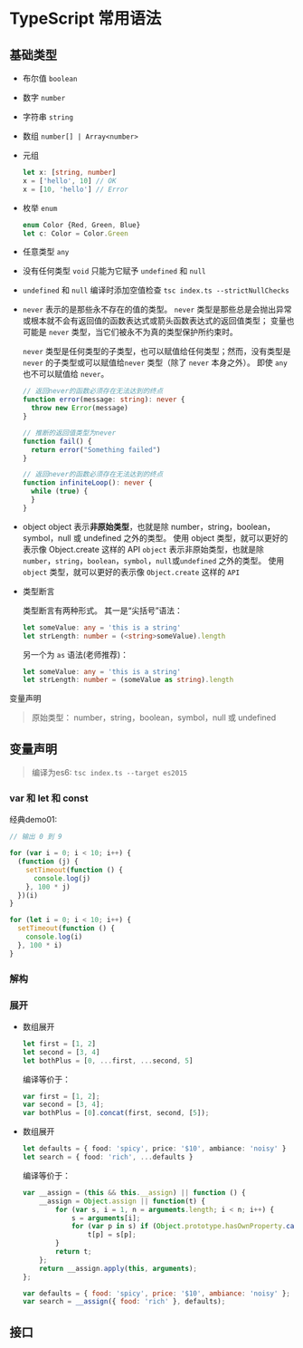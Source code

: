 # TypeScript 常用语法

## 基础类型

* 布尔值 `boolean`

* 数字 `number`

* 字符串 `string`

* 数组 `number[] | Array<number>`

* 元组

  ```typescript
  let x: [string, number]
  x = ['hello', 10] // OK
  x = [10, 'hello'] // Error
  ```

* 枚举 `enum`

  ```typescript
  enum Color {Red, Green, Blue}
  let c: Color = Color.Green
  ```

* 任意类型 `any`

* 没有任何类型 `void`
  只能为它赋予 `undefined` 和 `null`

* `undefined` 和 `null`
  编译时添加空值检查 `tsc index.ts --strictNullChecks`

* `never`
  表示的是那些永不存在的值的类型。 `never` 类型是那些总是会抛出异常或根本就不会有返回值的函数表达式或箭头函数表达式的返回值类型； 变量也可能是 `never` 类型，当它们被永不为真的类型保护所约束时。

  `never` 类型是任何类型的子类型，也可以赋值给任何类型；然而，没有类型是 `never` 的子类型或可以赋值给`never` 类型（除了 `never` 本身之外）。 即使 `any` 也不可以赋值给 `never`。

  ```typescript
  // 返回never的函数必须存在无法达到的终点
  function error(message: string): never {
    throw new Error(message)
  }

  // 推断的返回值类型为never
  function fail() {
    return error("Something failed")
  }

  // 返回never的函数必须存在无法达到的终点
  function infiniteLoop(): never {
    while (true) {
    }
  }
  ```

* object
  object 表示**非原始类型**，也就是除 number，string，boolean，symbol，null 或 undefined 之外的类型。
  使用 object 类型，就可以更好的表示像 Object.create 这样的 API
  `object` 表示非原始类型，也就是除 `number`，`string`，`boolean`，`symbol`，`null`或`undefined` 之外的类型。
  使用 `object` 类型，就可以更好的表示像 `Object.create` 这样的 `API`

* 类型断言

  类型断言有两种形式。 其一是“尖括号”语法：

  ```typescript
  let someValue: any = 'this is a string'
  let strLength: number = (<string>someValue).length
  ```

  另一个为 `as` 语法(老师推荐)：

  ```typescript
  let someValue: any = 'this is a string'
  let strLength: number = (someValue as string).length
  ```

变量声明

> 原始类型： number，string，boolean，symbol，null 或 undefined

## 变量声明

> 编译为es6:   `tsc index.ts --target es2015`

### var 和 let 和 const

经典demo01:

```javascript
// 输出 0 到 9

for (var i = 0; i < 10; i++) {
  (function (j) {
    setTimeout(function () {
      console.log(j)
    }, 100 * j)
  })(i)
}

for (let i = 0; i < 10; i++) {
  setTimeout(function () {
    console.log(i)
  }, 100 * i)
}
```

### 解构

### 展开

* 数组展开

  ```typescript
  let first = [1, 2]
  let second = [3, 4]
  let bothPlus = [0, ...first, ...second, 5]
  ```

  编译等价于：

  ```javascript
  var first = [1, 2];
  var second = [3, 4];
  var bothPlus = [0].concat(first, second, [5]);
  ```

* 数组展开

  ```typescript
  let defaults = { food: 'spicy', price: '$10', ambiance: 'noisy' }
  let search = { food: 'rich', ...defaults }
  ```

  编译等价于：

  ```javascript
  var __assign = (this && this.__assign) || function () {
      __assign = Object.assign || function(t) {
          for (var s, i = 1, n = arguments.length; i < n; i++) {
              s = arguments[i];
              for (var p in s) if (Object.prototype.hasOwnProperty.call(s, p))
                  t[p] = s[p];
          }
          return t;
      };
      return __assign.apply(this, arguments);
  };

  var defaults = { food: 'spicy', price: '$10', ambiance: 'noisy' };
  var search = __assign({ food: 'rich' }, defaults);
  ```

## 接口

